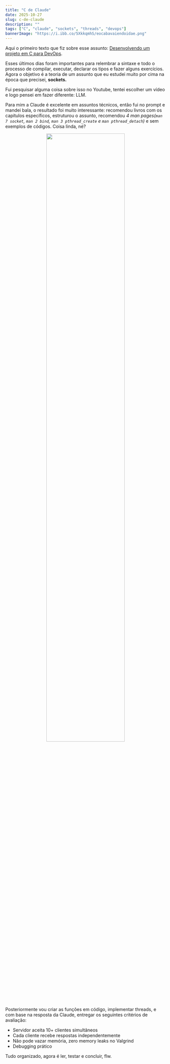 ```yaml
---
title: "C de Claude"
date: 2025-10-27
slug: c-de-claude
description: ""
tags: ["C", "claude", "sockets", "threads", "devops"]
bannerImage: "https://i.ibb.co/5XkkqmhS/eocabavaiendoidae.png"
---
```

Aqui o primeiro texto que fiz sobre esse assunto: [Desenvolvendo um projeto em C para DevOps](https://dev.evttenorio.com/posts/c-papo-de-coach).

Esses últimos dias foram importantes para relembrar a sintaxe e todo o processo de compilar, executar, declarar os tipos e fazer alguns exercícios. Agora o objetivo é a teoria de um assunto que eu estudei muito por cima na época que precisei, **sockets.**

Fui pesquisar alguma coisa sobre isso no Youtube, tentei escolher um vídeo e logo pensei em fazer diferente: LLM.

Para mim a Claude é excelente em assuntos técnicos, então fui no prompt e mandei bala, o resultado foi muito interessante: recomendou livros com os capítulos específicos, estruturou o assunto, recomendou *4 man pages(`man 7 socket`, `man 2 bind`, `man 3 pthread_create` e `man pthread_detach`)* e sem exemplos de códigos. Coisa linda, né?

<center><img src="https://i.ibb.co/yFThpphp/man-socket.png" width=70%/></center>

Posteriormente vou criar as funções em código, implementar threads, e com base na resposta da Claude, entregar os seguintes critérios de avaliação:

- Servidor aceita 10+ clientes simultâneos
- Cada cliente recebe respostas independentemente
- Não pode vazar memória, zero memory leaks no Valgrind
- Debugging prático

Tudo organizado, agora é ler, testar e concluir, flw.